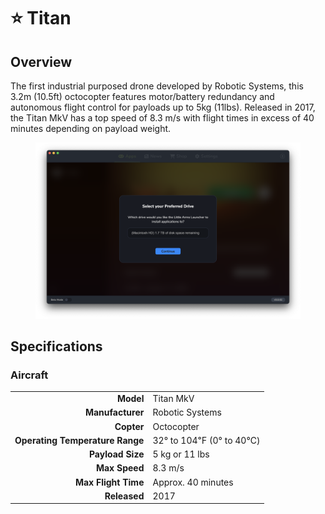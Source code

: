 # ⭐ Titan

## Overview

The first industrial purposed drone developed by Robotic Systems, this 3.2m (10.5ft) octocopter features motor/battery redundancy and autonomous flight control for payloads up to 5kg (11lbs).  Released in 2017, the Titan MkV has a top speed of 8.3 m/s with flight times in excess of 40 minutes depending on payload weight.

<figure><img src="../../.gitbook/assets/image (10).png" alt=""><figcaption></figcaption></figure>

## Specifications

### Aircraft

|                                 |                         |
| ------------------------------: | ----------------------- |
|                       **Model** | Titan MkV               |
|                **Manufacturer** | Robotic Systems         |
|                      **Copter** | Octocopter              |
| **Operating Temperature Range** | 32° to 104℉ (0° to 40℃) |
|                **Payload Size** | 5 kg or 11 lbs          |
|                   **Max Speed** | 8.3 m/s                 |
|             **Max Flight Time** | Approx. 40 minutes      |
|                    **Released** | 2017                    |
